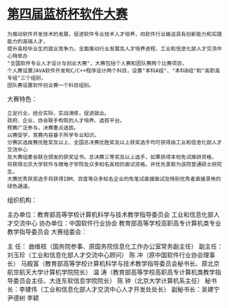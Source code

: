 <a href="http://www.miit-nstc.org">第四届蓝桥杯软件大赛</a>
==========

    为推动软件开发技术的发展，促进软件专业技术人才培养，向软件行业输送具有创新能力和实践能力的高端人才，
    提升高校毕业生的就业竞争力，全面推动行业发展及人才培养进程，工业和信息化部人才交流中心特举办
    "全国软件专业人才设计与创业大赛"，大赛包括个人赛和团队赛两个比赛项目，
    个人赛设置JAVA软件开发和C/C++程序设计两个科目，设置"本科A组"、"本科B组"和"高职高专组"三个组别，
    团队赛设置软件创业赛一个科目组别。

大赛特色：

    立足行业，结合实际，实战演练，促进就业。 
    政府、企业、协会联手构筑的人才培养、选拔平台。 
    预赛广泛参与，决赛重点选拔。 
    以赛促学，竞赛内容基于所学专业知识。 
    分赛区选拨赛优胜奖及以上、全国总决赛优胜奖及以上获奖选手均可获得由工业和信息化部人才交流中心
    及大赛组委会联合颁发的获奖证书。总决赛三等奖及以上选手，如果获得本校免试推研资格，
    将获得北京大学软件与微电子学院及众多知名高校的面试资格，并优先录取为该院普通硕士研究生。 
    大赛优秀获奖选手将获得IBM、百度等众多知名企业的免笔试直接面试及特别优秀者直接录用的绿色通道。
组织机构：

主办单位：教育部高等学校计算机科学与技术教学指导委员会 
          工业和信息化部人才交流中心 
协办单位：中国软件行业协会 
          教育部高等学校高职高专计算机类专业教学指导委员会
大赛组委会：

  主 任： 曲维枝（国务院参事、原国务院信息化工作办公室常务副主任） 
  副主任： 刘玉珍（工业和信息化部人才交流中心顾问） 
  陈 冲（原中国软件行业协会理事长） 
  马殿富（教育部高等学校计算机科学与技术教学指导委员会秘书长、原北京航空航天大学计算机学院院长） 
  温 涛（教育部高等学校高职高专计算机类教学指导委员会主任、大连东软信息学院院长） 
  陈 钟（北京大学计算机系主任） 
  秘书长：李建伟（工业和信息化部人才交流中心人才开发处处长） 
  副秘书长：吴建宁 尹德树 李颖
